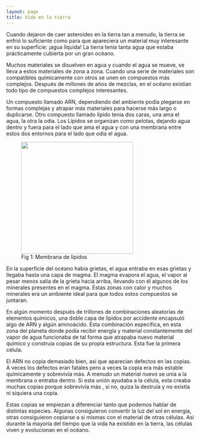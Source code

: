```yaml
---
layout: page
title: Vida en la tierra
---
```


Cuando dejaron de caer asteroides en la tierra tan a menudo, la tierra se enfrió lo suficiente como para que apareciera un material muy interesante en su superficie: ¡agua líquida! La tierra tenía tanta agua que estaba prácticamente cubierta por un gran océano.

Muchos materiales se disuelven en agua y cuando el agua se mueve, se lleva a estos materiales de zona a zona. Cuando una serie de materiales son compatibles químicamente con otros se unen en compuestos más complejos. Después de millones de años de mezclas, en el océano existían todo tipo de compuestos complejos interesantes.

Un compuesto llamado ARN, dependiendo del ambiente podía plegarse en formas complejas y atrapar más materiales para hacerse más largo o duplicarse. Otro compuesto llamado lípido tenia dos caras, una ama el agua, la otra la odia. Los Lípidos se organizan como pelotas, dejando agua dentro y fuera para el lado que ama el agua y con una membrana entre estos dos entornos para el lado que odia el agua.

<figure>
    <img src="https://open.oregonstate.education/app/uploads/sites/48/2019/07/phospholipid1-1024x669.png" width="300" />
    <figcaption>Fig 1: Membrana de lípidos</figcaption>
</figure>

En la superficie del océano había grietas, el agua entraba en esas grietas y llegaba hasta una capa de magma. El magma evapora el agua, el vapor al pesar menos salía de la grieta hacia arriba, llevando con él algunos de los minerales presentes en el magma. Estas zonas con calor y muchos minerales era un ambiente ideal para que todos estos compuestos se juntaran. 

En algún momento después de trillones de combinaciones aleatorias de elementos químicos,  una doble capa de lípidos por accidente encapsuló algo de ARN y algún aminoácido. Esta combinación específica, en esta zona del planeta donde podía recibir energía y material constantemente del vapor de agua funcionaba de tal forma que atrapaba nuevo material químico y construía copias de su propia estructura. Esta fue la primera célula. 

El ARN no copia demasiado bien, así que aparecían defectos en las copias. A veces los defectos eran fatales pero a veces la copia era más estable químicamente y sobrevivía más. A menudo un material nuevo se unía a la membrana o entraba dentro. Si esta unión ayudaba a la célula, esta creaba muchas copias porque sobrevivía más , si no, quiza la destruía y no existía ni siquiera una copia.

Estas copias se empiezan a diferenciar tanto que podemos hablar de distintas especies. Algunas consiguieron convertir la luz del sol en energía, otras consiguieron copiarse a sí mismas con el material de otras células. Así durante la mayoría del tiempo que la vida ha existido en la tierra, las células viven y evolucionan en el océano.
